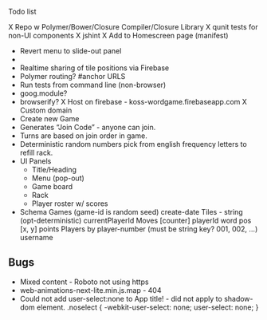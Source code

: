 Todo list

X Repo w Polymer/Bower/Closure Compiler/Closure Library
X qunit tests for non-UI components
X jshint
X Add to Homescreen page (manifest)
- Revert menu to slide-out panel
- <drag-tile>
- Realtime sharing of tile positions via Firebase
- Polymer routing? #anchor URLS
- Run tests from command line (non-browser)
- goog.module?
- browserify?
X Host on firebase - koss-wordgame.firebaseapp.com
X Custom domain
- Create new Game
- Generates “Join Code” - anyone can join.
- Turns are based on join order in game.
- Deterministic random numbers pick from english frequency letters to refill rack.
- UI Panels
  - Title/Heading
  - Menu (pop-out)
  - Game board
  - Rack
  - Player roster w/ scores
- Schema
  Games (game-id is random seed)
    create-date
    Tiles - string (opt-deterministic)
    currentPlayerId
    Moves [counter]
      playerId
      word
      pos [x, y]
      points
    Players by player-number (must be string key? 001, 002, …)
      username

Bugs
-----
- Mixed content - Roboto not using https
  <link href="http://fonts.googleapis.com/css?family=Roboto:400,300,500,700|Source+Code+Pro"
  Should be "//fonts..."
- web-animations-next-lite.min.js.map - 404
- Could not add user-select:none to App title! - did not apply to shadow-dom element.
      .noselect {
      -webkit-user-select: none;
      user-select: none;
      }

